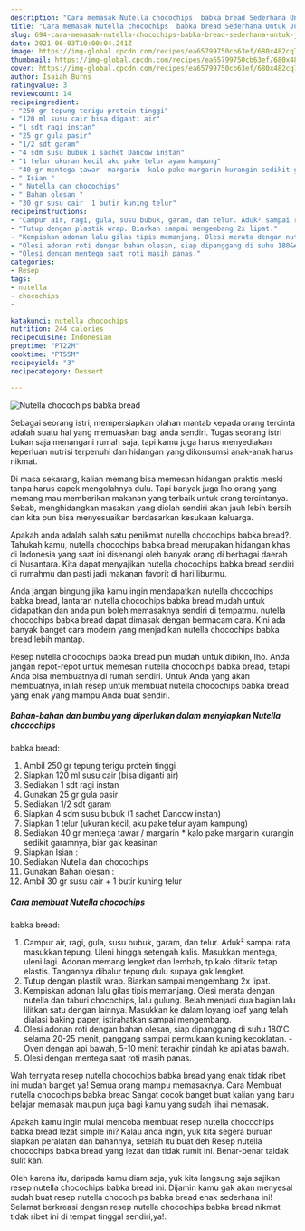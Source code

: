 ```yaml
---
description: "Cara memasak Nutella chocochips  babka bread Sederhana Untuk Jualan"
title: "Cara memasak Nutella chocochips  babka bread Sederhana Untuk Jualan"
slug: 694-cara-memasak-nutella-chocochips-babka-bread-sederhana-untuk-jualan
date: 2021-06-03T10:00:04.241Z
image: https://img-global.cpcdn.com/recipes/ea65799750cb63ef/680x482cq70/nutella-chocochips-babka-bread-foto-resep-utama.jpg
thumbnail: https://img-global.cpcdn.com/recipes/ea65799750cb63ef/680x482cq70/nutella-chocochips-babka-bread-foto-resep-utama.jpg
cover: https://img-global.cpcdn.com/recipes/ea65799750cb63ef/680x482cq70/nutella-chocochips-babka-bread-foto-resep-utama.jpg
author: Isaiah Burns
ratingvalue: 3
reviewcount: 14
recipeingredient:
- "250 gr tepung terigu protein tinggi"
- "120 ml susu cair bisa diganti air"
- "1 sdt ragi instan"
- "25 gr gula pasir"
- "1/2 sdt garam"
- "4 sdm susu bubuk 1 sachet Dancow instan"
- "1 telur ukuran kecil aku pake telur ayam kampung"
- "40 gr mentega tawar  margarin  kalo pake margarin kurangin sedikit garamnya biar gak keasinan"
- " Isian "
- " Nutella dan chocochips"
- " Bahan olesan "
- "30 gr susu cair  1 butir kuning telur"
recipeinstructions:
- "Campur air, ragi, gula, susu bubuk, garam, dan telur. Aduk² sampai rata, masukkan tepung. Uleni hingga setengah kalis. Masukkan mentega, uleni lagi. Adonan memang lengket dan lembab, tp kalo ditarik tetap elastis. Tangannya dibalur tepung dulu supaya gak lengket."
- "Tutup dengan plastik wrap. Biarkan sampai mengembang 2x lipat."
- "Kempiskan adonan lalu gilas tipis memanjang. Olesi merata dengan nutella dan taburi chocochips, lalu gulung. Belah menjadi dua bagian lalu lilitkan satu dengan lainnya. Masukkan ke dalam loyang loaf yang telah dialasi baking paper, istirahatkan sampai mengembang."
- "Olesi adonan roti dengan bahan olesan, siap dipanggang di suhu 180&#39;C selama 20-25 menit, panggang sampai permukaan kuning kecoklatan.  Oven dengan api bawah, 5-10 menit terakhir pindah ke api atas bawah."
- "Olesi dengan mentega saat roti masih panas."
categories:
- Resep
tags:
- nutella
- chocochips
- 

katakunci: nutella chocochips  
nutrition: 244 calories
recipecuisine: Indonesian
preptime: "PT22M"
cooktime: "PT55M"
recipeyield: "3"
recipecategory: Dessert

---
```



![Nutella chocochips 
babka bread](https://img-global.cpcdn.com/recipes/ea65799750cb63ef/680x482cq70/nutella-chocochips-babka-bread-foto-resep-utama.jpg)

Sebagai seorang istri, mempersiapkan olahan mantab kepada orang tercinta adalah suatu hal yang memuaskan bagi anda sendiri. Tugas seorang istri bukan saja menangani rumah saja, tapi kamu juga harus menyediakan keperluan nutrisi terpenuhi dan hidangan yang dikonsumsi anak-anak harus nikmat.

Di masa  sekarang, kalian memang bisa memesan hidangan praktis meski tanpa harus capek mengolahnya dulu. Tapi banyak juga lho orang yang memang mau memberikan makanan yang terbaik untuk orang tercintanya. Sebab, menghidangkan masakan yang diolah sendiri akan jauh lebih bersih dan kita pun bisa menyesuaikan berdasarkan kesukaan keluarga. 



Apakah anda adalah salah satu penikmat nutella chocochips 
babka bread?. Tahukah kamu, nutella chocochips 
babka bread merupakan hidangan khas di Indonesia yang saat ini disenangi oleh banyak orang di berbagai daerah di Nusantara. Kita dapat menyajikan nutella chocochips 
babka bread sendiri di rumahmu dan pasti jadi makanan favorit di hari liburmu.

Anda jangan bingung jika kamu ingin mendapatkan nutella chocochips 
babka bread, lantaran nutella chocochips 
babka bread mudah untuk didapatkan dan anda pun boleh memasaknya sendiri di tempatmu. nutella chocochips 
babka bread dapat dimasak dengan bermacam cara. Kini ada banyak banget cara modern yang menjadikan nutella chocochips 
babka bread lebih mantap.

Resep nutella chocochips 
babka bread pun mudah untuk dibikin, lho. Anda jangan repot-repot untuk memesan nutella chocochips 
babka bread, tetapi Anda bisa membuatnya di rumah sendiri. Untuk Anda yang akan membuatnya, inilah resep untuk membuat nutella chocochips 
babka bread yang enak yang mampu Anda buat sendiri.

<!--inarticleads1-->

##### Bahan-bahan dan bumbu yang diperlukan dalam menyiapkan Nutella chocochips 
babka bread:

1. Ambil 250 gr tepung terigu protein tinggi
1. Siapkan 120 ml susu cair (bisa diganti air)
1. Sediakan 1 sdt ragi instan
1. Gunakan 25 gr gula pasir
1. Sediakan 1/2 sdt garam
1. Siapkan 4 sdm susu bubuk (1 sachet Dancow instan)
1. Siapkan 1 telur (ukuran kecil, aku pake telur ayam kampung)
1. Sediakan 40 gr mentega tawar / margarin * kalo pake margarin kurangin sedikit garamnya, biar gak keasinan
1. Siapkan  Isian :
1. Sediakan  Nutella dan chocochips
1. Gunakan  Bahan olesan :
1. Ambil 30 gr susu cair + 1 butir kuning telur




<!--inarticleads2-->

##### Cara membuat Nutella chocochips 
babka bread:

1. Campur air, ragi, gula, susu bubuk, garam, dan telur. Aduk² sampai rata, masukkan tepung. Uleni hingga setengah kalis. Masukkan mentega, uleni lagi. Adonan memang lengket dan lembab, tp kalo ditarik tetap elastis. Tangannya dibalur tepung dulu supaya gak lengket.
1. Tutup dengan plastik wrap. Biarkan sampai mengembang 2x lipat.
1. Kempiskan adonan lalu gilas tipis memanjang. Olesi merata dengan nutella dan taburi chocochips, lalu gulung. Belah menjadi dua bagian lalu lilitkan satu dengan lainnya. Masukkan ke dalam loyang loaf yang telah dialasi baking paper, istirahatkan sampai mengembang.
1. Olesi adonan roti dengan bahan olesan, siap dipanggang di suhu 180&#39;C selama 20-25 menit, panggang sampai permukaan kuning kecoklatan.  - Oven dengan api bawah, 5-10 menit terakhir pindah ke api atas bawah.
1. Olesi dengan mentega saat roti masih panas.




Wah ternyata resep nutella chocochips 
babka bread yang enak tidak ribet ini mudah banget ya! Semua orang mampu memasaknya. Cara Membuat nutella chocochips 
babka bread Sangat cocok banget buat kalian yang baru belajar memasak maupun juga bagi kamu yang sudah lihai memasak.

Apakah kamu ingin mulai mencoba membuat resep nutella chocochips 
babka bread lezat simple ini? Kalau anda ingin, yuk kita segera buruan siapkan peralatan dan bahannya, setelah itu buat deh Resep nutella chocochips 
babka bread yang lezat dan tidak rumit ini. Benar-benar taidak sulit kan. 

Oleh karena itu, daripada kamu diam saja, yuk kita langsung saja sajikan resep nutella chocochips 
babka bread ini. Dijamin kamu gak akan menyesal sudah buat resep nutella chocochips 
babka bread enak sederhana ini! Selamat berkreasi dengan resep nutella chocochips 
babka bread nikmat tidak ribet ini di tempat tinggal sendiri,ya!.

